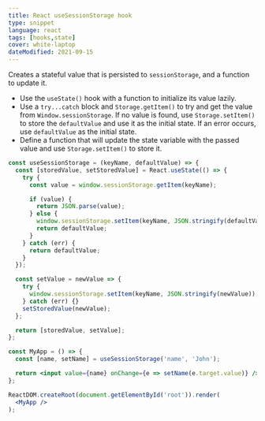 ```yaml
---
title: React useSessionStorage hook
type: snippet
language: react
tags: [hooks,state]
cover: white-laptop
dateModified: 2021-09-15
---
```


Creates a stateful value that is persisted to `sessionStorage`, and a function to update it.

- Use the `useState()` hook with a function to initialize its value lazily.
- Use a `try...catch` block and `Storage.getItem()` to try and get the value from `Window.sessionStorage`. If no value is found, use `Storage.setItem()` to store the `defaultValue` and use it as the initial state. If an error occurs, use `defaultValue` as the initial state.
- Define a function that will update the state variable with the passed value and use `Storage.setItem()` to store it.

```jsx
const useSessionStorage = (keyName, defaultValue) => {
  const [storedValue, setStoredValue] = React.useState(() => {
    try {
      const value = window.sessionStorage.getItem(keyName);

      if (value) {
        return JSON.parse(value);
      } else {
        window.sessionStorage.setItem(keyName, JSON.stringify(defaultValue));
        return defaultValue;
      }
    } catch (err) {
      return defaultValue;
    }
  });

  const setValue = newValue => {
    try {
      window.sessionStorage.setItem(keyName, JSON.stringify(newValue));
    } catch (err) {}
    setStoredValue(newValue);
  };

  return [storedValue, setValue];
};

const MyApp = () => {
  const [name, setName] = useSessionStorage('name', 'John');

  return <input value={name} onChange={e => setName(e.target.value)} />;
};

ReactDOM.createRoot(document.getElementById('root')).render(
  <MyApp />
);
```
